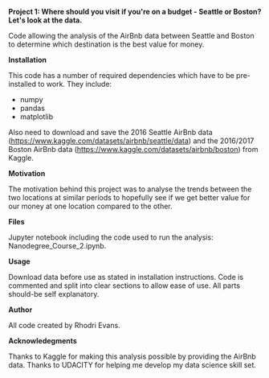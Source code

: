 **Project 1: Where should you visit if you're on a budget - Seattle or Boston? Let's look at the data.**

Code allowing the analysis of the AirBnb data between Seattle and Boston to determine which destination is the best value for money.

**Installation**

This code has a number of required dependencies which have to be pre-installed to work. They include:

- numpy
- pandas
- matplotlib

Also need to download and save the 2016 Seattle AirBnb data (https://www.kaggle.com/datasets/airbnb/seattle/data) and the 2016/2017 Boston AirBnb data (https://www.kaggle.com/datasets/airbnb/boston) from Kaggle.

**Motivation** 

The motivation behind this project was to analyse the trends between the two locations at similar periods to hopefully see if we get better value for our money at one location compared to the other. 

**Files**

Jupyter notebook including the code used to run the analysis: Nanodegree_Course_2.ipynb.

**Usage**

Download data before use as stated in installation instructions. Code is commented and split into clear sections to allow ease of use. All parts should-be self explanatory.

**Author**

All code created by Rhodri Evans.

**Acknowledegments**

Thanks to Kaggle for making this analysis possible by providing the AirBnb data. Thanks to UDACITY for helping me develop my data science skill set.

